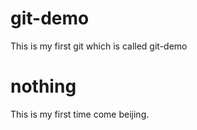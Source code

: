 # git-demo
This is my first git which is called git-demo
# nothing
This is my first time come beijing.
